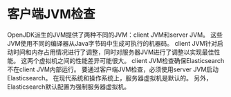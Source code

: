 # 客户端JVM检查

OpenJDK派生的JVM提供了两种不同的JVM：client JVM和server JVM。 这些JVM使用不同的编译器从Java字节码中生成可执行的机器码。 client JVM针对启动时间和内存占用情况进行了调整，同时对服务器JVM进行了调整以实现最佳性能。 这两个虚拟机之间的性能差异可能很大。 client JVM检查确保Elasticsearch不在client JVM内部运行。 要通过客户端JVM检查，必须使用server JVM启动Elasticsearch。 在现代系统和操作系统上，服务器虚拟机是默认的。 另外，Elasticsearch默认配置为强制服务器虚拟机。